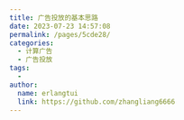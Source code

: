 ```yaml
---
title: 广告投放的基本思路
date: 2023-07-23 14:57:08
permalink: /pages/5cde28/
categories:
  - 计算广告
  - 广告投放
tags:
  - 
author: 
  name: erlangtui
  link: https://github.com/zhangliang6666
---
```

